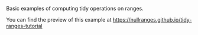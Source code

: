Basic examples of computing tidy operations on ranges.

You can find the preview of this example at 
<https://nullranges.github.io/tidy-ranges-tutorial>
